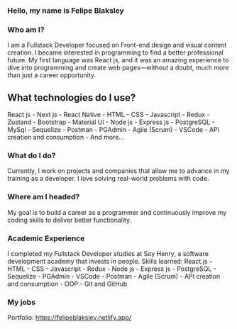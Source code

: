 ### Hello, my name is Felipe Blaksley

### Who am I?
I am a Fullstack Developer focused on Front-end design and visual content creation.
I became interested in programming to find a better professional future. My first language was React js, and it was an amazing experience to dive into programming and create web pages—without a doubt, much more than just a career opportunity.

## What technologies do I use?
React js - Next js - React Native - HTML - CSS - Javascript - Redux - Zustand - Bootstrap - Material UI - Node js - Express js - PostgreSQL - MySql - Sequelize - Postman - PGAdmin - Agile (Scrum) - VSCode - API creation and consumption - And more...

### What do I do?
Currently, I work on projects and companies that allow me to advance in my training as a developer. I love solving real-world problems with code.

### Where am I headed?
My goal is to build a career as a programmer and continuously improve my coding skills to deliver better functionality.

### Academic Experience
I completed my Fullstack Developer studies at Soy Henry, a software development academy that invests in people.
Skills learned:
React.js - HTML - CSS - Javascript - Redux - Node js - Express js - PostgreSQL - Sequelize - PGAdmin - VSCode - Postman - Agile (Scrum) - API creation and consumption - OOP - Git and GitHub

### My jobs
Portfolio: https://felipeblaksley.netlify.app/

<!--
**Molli1992/Molli1992** is a ✨ _special_ ✨ repository because its `README.md` (this file) appears on your GitHub profile.

Here are some ideas to get you started:

- 🔭 I’m currently working on ...
- 🌱 I’m currently learning ...
- 👯 I’m looking to collaborate on ...
- 🤔 I’m looking for help with ...
- 💬 Ask me about ...
- 📫 How to reach me: ...
- 😄 Pronouns: ...
- ⚡ Fun fact: ...
-->
